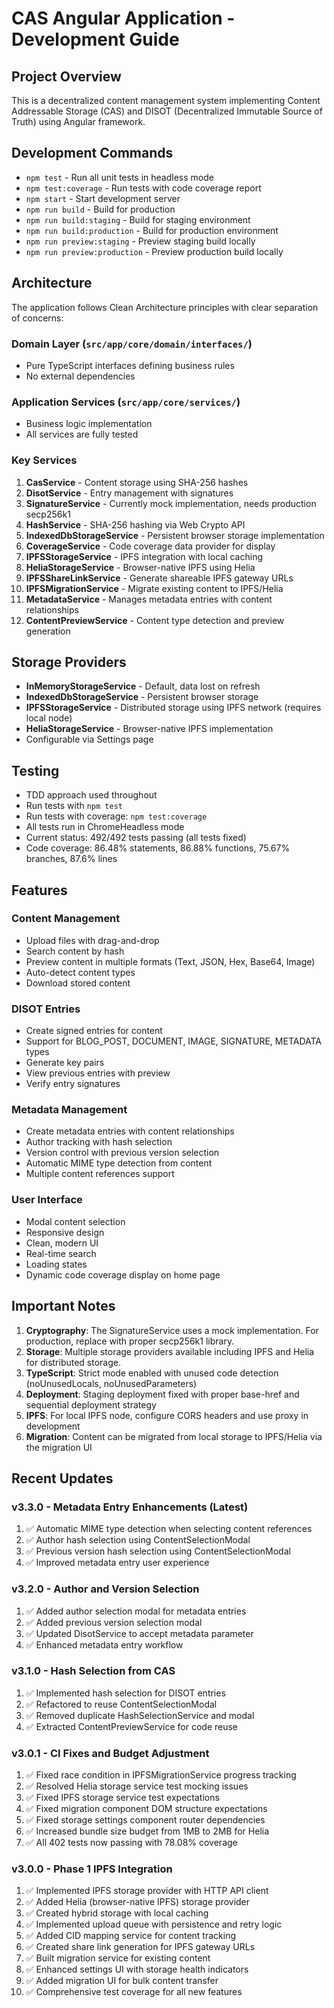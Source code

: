 # CAS Angular Application - Development Guide

## Project Overview
This is a decentralized content management system implementing Content Addressable Storage (CAS) and DISOT (Decentralized Immutable Source of Truth) using Angular framework.

## Development Commands
- `npm test` - Run all unit tests in headless mode
- `npm test:coverage` - Run tests with code coverage report
- `npm start` - Start development server
- `npm run build` - Build for production
- `npm run build:staging` - Build for staging environment
- `npm run build:production` - Build for production environment
- `npm run preview:staging` - Preview staging build locally
- `npm run preview:production` - Preview production build locally

## Architecture
The application follows Clean Architecture principles with clear separation of concerns:

### Domain Layer (`src/app/core/domain/interfaces/`)
- Pure TypeScript interfaces defining business rules
- No external dependencies

### Application Services (`src/app/core/services/`)
- Business logic implementation
- All services are fully tested

### Key Services
1. **CasService** - Content storage using SHA-256 hashes
2. **DisotService** - Entry management with signatures
3. **SignatureService** - Currently mock implementation, needs production secp256k1
4. **HashService** - SHA-256 hashing via Web Crypto API
5. **IndexedDbStorageService** - Persistent browser storage implementation
6. **CoverageService** - Code coverage data provider for display
7. **IPFSStorageService** - IPFS integration with local caching
8. **HeliaStorageService** - Browser-native IPFS using Helia
9. **IPFSShareLinkService** - Generate shareable IPFS gateway URLs
10. **IPFSMigrationService** - Migrate existing content to IPFS/Helia
11. **MetadataService** - Manages metadata entries with content relationships
12. **ContentPreviewService** - Content type detection and preview generation

## Storage Providers
- **InMemoryStorageService** - Default, data lost on refresh
- **IndexedDbStorageService** - Persistent browser storage
- **IPFSStorageService** - Distributed storage using IPFS network (requires local node)
- **HeliaStorageService** - Browser-native IPFS implementation
- Configurable via Settings page

## Testing
- TDD approach used throughout
- Run tests with `npm test`
- Run tests with coverage: `npm test:coverage`
- All tests run in ChromeHeadless mode
- Current status: 492/492 tests passing (all tests fixed)
- Code coverage: 86.48% statements, 86.88% functions, 75.67% branches, 87.6% lines

## Features
### Content Management
- Upload files with drag-and-drop
- Search content by hash
- Preview content in multiple formats (Text, JSON, Hex, Base64, Image)
- Auto-detect content types
- Download stored content

### DISOT Entries
- Create signed entries for content
- Support for BLOG_POST, DOCUMENT, IMAGE, SIGNATURE, METADATA types
- Generate key pairs
- View previous entries with preview
- Verify entry signatures

### Metadata Management
- Create metadata entries with content relationships
- Author tracking with hash selection
- Version control with previous version selection
- Automatic MIME type detection from content
- Multiple content references support

### User Interface
- Modal content selection
- Responsive design
- Clean, modern UI
- Real-time search
- Loading states
- Dynamic code coverage display on home page

## Important Notes
1. **Cryptography**: The SignatureService uses a mock implementation. For production, replace with proper secp256k1 library.
2. **Storage**: Multiple storage providers available including IPFS and Helia for distributed storage.
3. **TypeScript**: Strict mode enabled with unused code detection (noUnusedLocals, noUnusedParameters)
4. **Deployment**: Staging deployment fixed with proper base-href and sequential deployment strategy
5. **IPFS**: For local IPFS node, configure CORS headers and use proxy in development
6. **Migration**: Content can be migrated from local storage to IPFS/Helia via the migration UI

## Recent Updates
### v3.3.0 - Metadata Entry Enhancements (Latest)
1. ✅ Automatic MIME type detection when selecting content references
2. ✅ Author hash selection using ContentSelectionModal
3. ✅ Previous version hash selection using ContentSelectionModal
4. ✅ Improved metadata entry user experience

### v3.2.0 - Author and Version Selection
1. ✅ Added author selection modal for metadata entries
2. ✅ Added previous version selection modal
3. ✅ Updated DisotService to accept metadata parameter
4. ✅ Enhanced metadata entry workflow

### v3.1.0 - Hash Selection from CAS
1. ✅ Implemented hash selection for DISOT entries
2. ✅ Refactored to reuse ContentSelectionModal
3. ✅ Removed duplicate HashSelectionService and modal
4. ✅ Extracted ContentPreviewService for code reuse

### v3.0.1 - CI Fixes and Budget Adjustment
1. ✅ Fixed race condition in IPFSMigrationService progress tracking
2. ✅ Resolved Helia storage service test mocking issues
3. ✅ Fixed IPFS storage service test expectations
4. ✅ Fixed migration component DOM structure expectations
5. ✅ Fixed storage settings component router dependencies
6. ✅ Increased bundle size budget from 1MB to 2MB for Helia
7. ✅ All 402 tests now passing with 78.08% coverage

### v3.0.0 - Phase 1 IPFS Integration
1. ✅ Implemented IPFS storage provider with HTTP API client
2. ✅ Added Helia (browser-native IPFS) storage provider
3. ✅ Created hybrid storage with local caching
4. ✅ Implemented upload queue with persistence and retry logic
5. ✅ Added CID mapping service for content tracking
6. ✅ Created share link generation for IPFS gateway URLs
7. ✅ Built migration service for existing content
8. ✅ Enhanced settings UI with storage health indicators
9. ✅ Added migration UI for bulk content transfer
10. ✅ Comprehensive test coverage for all new features